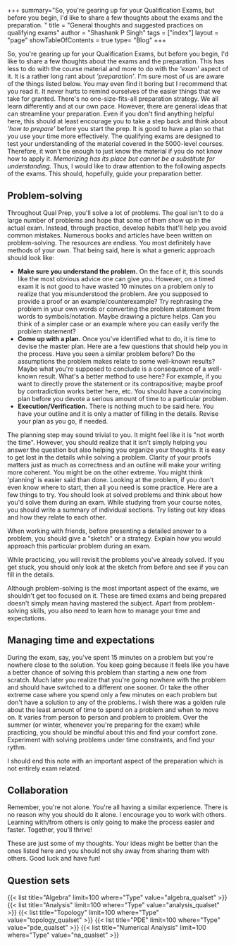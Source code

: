 +++
summary="So, you're gearing up for your Qualification Exams, but before you begin, I'd like to share a few thoughts about the exams and the preparation. "
title = "General thoughts and suggested practices on qualifying exams"
author = "Shashank P Singh"
tags = ["index"]
layout = "page"
showTableOfContents = true
type= "Blog"
+++

So, you're gearing up for your Qualification Exams, but before you begin, I'd like to share a few thoughts about the exams and the preparation. This has less to do with the course material and more to do with the _'exam'_ aspect of it. It is a rather long rant about _'preparation'_. I'm sure most of us are aware of the things listed below. You may even find it boring but I recommend that you read it. It never hurts to remind ourselves of the easier things that we take for granted.
There's no one-size-fits-all preparation strategy. We all learn differently and at our own pace. However, there are general ideas that can streamline your preparation. Even if you don't find anything helpful here, this should at least encourage you to take a step back and think about _'how to prepare'_ before you start the prep. It is good to have a plan so that you use your time more effectively.
The qualifying exams are designed to test your understanding of the material covered in the 5000-level courses. Therefore, it won't be enough to just know the material if you do not know how to apply it. *Memorizing has its place but cannot be a substitute for understanding.* Thus, I would like to draw attention to the following aspects of the exams. This should, hopefully, guide your preparation better.

## Problem-solving

Throughout Qual Prep, you'll solve a lot of problems. The goal isn't to do a large number of problems and hope that some of them show up in the actual exam. Instead, through practice, develop habits that'll help you avoid common mistakes. Numerous books and articles have been written on problem-solving. The resources are endless. You most definitely have methods of your own. That being said, here is what a generic approach should look like:
* **Make sure you understand the problem.** On the face of it, this sounds like the most obvious advice one can give you. However, on a timed exam it is not good to have wasted 10 minutes on a problem only to realize that you misunderstood the problem. Are you supposed to provide a proof or an example/counterexample? Try rephrasing the problem in your own words or converting the problem statement from words to symbols/notation. Maybe drawing a picture helps. Can you think of a simpler case or an example where you can easily verify the problem statement?
* **Come up with a plan.** Once you've identified what to do, it is time to devise the master plan. Here are a few questions that should help you in the process. Have you seen a similar problem before? Do the assumptions the problem makes relate to some well-known results? Maybe what you're supposed to conclude is a consequence of a well-known result. What's a better method to use here? For example, if you want to directly prove the statement or its contrapositive; maybe proof by contradiction works better here, etc. You should have a convincing plan before you devote a serious amount of time to a particular problem.
* **Execution/Verification.** There is nothing much to be said here. You have your outline and it is only a matter of filling in the details. Revise your plan as you go, if needed.

The planning step may sound trivial to you. It might feel like it is "not worth the time". However, you should realize that it isn't simply helping you answer the question but also helping you organize your thoughts. It is easy to get lost in the details while solving a problem. Clarity of your proofs matters just as much as correctness and an outline will make your writing more coherent.
You might be on the other extreme. You might think 'planning' is easier said than done. Looking at the problem, if you don't even know where to start, then all you need is some practice. Here are a few things to try. You should look at solved problems and think about how you'd solve them during an exam. While studying from your course notes, you should write a summary of individual sections. Try listing out key ideas and how they relate to each other.

When working with friends, before presenting a detailed answer to a problem, you should give a "sketch" or a strategy. Explain how you would approach this particular problem during an exam.

While practicing, you will revisit the problems you've already solved. If you get stuck, you should only look at the sketch from before and see if you can fill in the details.

Although problem-solving is the most important aspect of the exams, we shouldn't get too focused on it. These are timed exams and being prepared doesn't simply mean having mastered the subject. Apart from problem-solving skills, you also need to learn how to manage your time and expectations.

## Managing time and expectations

During the exam, say, you've spent 15 minutes on a problem but you're nowhere close to the solution. You keep going because it feels like you have a better chance of solving this problem than starting a new one from scratch. Much later you realize that you're going nowhere with the problem and should have switched to a different one sooner. Or take the other extreme case where you spend only a few minutes on each problem but don't have a solution to any of the problems. I wish there was a golden rule about the least amount of time to spend on a problem and when to move on. It varies from person to person and problem to problem. Over the summer (or winter, whenever you're preparing for the exam) while practicing, you should be mindful about this and find your comfort zone. Experiment with solving problems under time constraints, and find your rythm.

I should end this note with an important aspect of the preparation which is not entirely exam related.

## Collaboration

Remember, you're not alone. You're all having a similar experience. There is no reason why you should do it alone. I encourage you to work with others. Learning with/from others is only going to make the process easier and faster. Together, you'll thrive!

These are just some of my thoughts. Your ideas might be better than the ones listed here and you should not shy away from sharing them with others. Good luck and have fun!

## Question sets

{{< list title="Algebra" limit=100 where="Type"            value="algebra_qualset" >}}
{{< list title="Analysis" limit=100 where="Type"           value="analysis_qualset" >}}
{{< list title="Topology" limit=100 where="Type"           value="topology_qualset" >}}
{{< list title="PDE" limit=100 where="Type"                value="pde_qualset" >}}
{{< list title="Numerical Analysis" limit=100 where="Type" value="na_qualset" >}}
